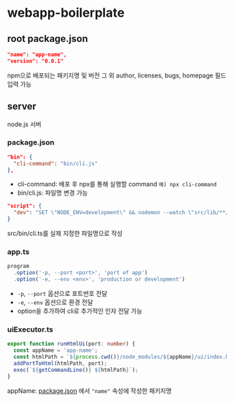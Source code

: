 # webapp-boilerplate

## root package.json
```json
"name": "app-name",
"version": "0.0.1"
```
npm으로 배포되는 패키지명 및 버전
그 외 author, licenses, bugs, homepage 필드 입력 가능

## server
node.js 서버

### package.json
```json
"bin": {
  "cli-command": "bin/cli.js"
},
```
- cli-command: 배포 후 npx를 통해 실행할 command `예) npx cli-command`
- bin/cli.js: 파일명 변경 가능

```json
"script": {
  "dev": "SET \"NODE_ENV=development\" && nodemon --watch \"src/lib/**/*.ts\" --exec \"ts-node\" src/bin/cli.ts"
}
```
src/bin/cli.ts를 실제 지정한 파일명으로 작성

### app.ts
```typescript
program
  .option('-p, --port <port>', 'port of app')
  .option('-e, --env <env>', 'production or development')
```
- `-p`, `--port` 옵션으로 포트번호 전달
- `-e`, `--env` 옵션으로 환경 전달  
- option을 추가하여 cli로 추가적인 인자 전달 가능

### uiExecutor.ts
```typescript
export function runHtmlUi(port: number) {
  const appName = 'app-name';
  const htmlPath = `${process.cwd()}/node_modules/${appName}/ui/index.html`;
  addPortToHtml(htmlPath, port);
  exec(`${getCommandLine()} ${htmlPath}`);
}
```
appName: [package.json](#rootpackagejson) 에서 `"name"` 속성에 작성한 패키지명
